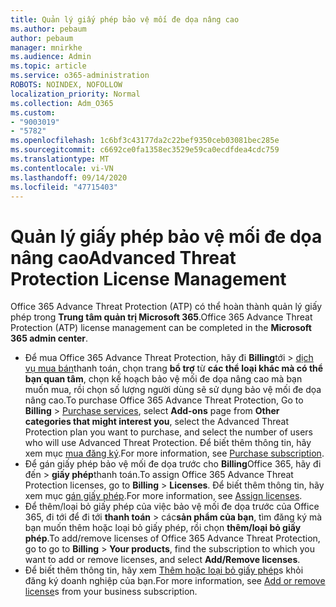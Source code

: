 ```yaml
---
title: Quản lý giấy phép bảo vệ mối đe dọa nâng cao
ms.author: pebaum
author: pebaum
manager: mnirkhe
ms.audience: Admin
ms.topic: article
ms.service: o365-administration
ROBOTS: NOINDEX, NOFOLLOW
localization_priority: Normal
ms.collection: Adm_O365
ms.custom:
- "9003019"
- "5782"
ms.openlocfilehash: 1c6bf3c43177da2c22bef9350ceb03081bec285e
ms.sourcegitcommit: c6692ce0fa1358ec3529e59ca0ecdfdea4cdc759
ms.translationtype: MT
ms.contentlocale: vi-VN
ms.lasthandoff: 09/14/2020
ms.locfileid: "47715403"
---
```

# <a name="advanced-threat-protection-license-management"></a><span data-ttu-id="99d41-102">Quản lý giấy phép bảo vệ mối đe dọa nâng cao</span><span class="sxs-lookup"><span data-stu-id="99d41-102">Advanced Threat Protection License Management</span></span>

<span data-ttu-id="99d41-103">Office 365 Advance Threat Protection (ATP) có thể hoàn thành quản lý giấy phép trong  **Trung tâm quản trị Microsoft 365**.</span><span class="sxs-lookup"><span data-stu-id="99d41-103">Office 365 Advance Threat Protection (ATP) license management can be completed in the  **Microsoft 365 admin center**.</span></span>

- <span data-ttu-id="99d41-104">Để mua Office 365 Advance Threat Protection, hãy đi **Billing**tới  >  [dịch vụ mua bán](https://go.microsoft.com/fwlink/p/?linkid=868433)thanh toán, chọn trang **bổ trợ** từ **các thể loại khác mà có thể bạn quan tâm**, chọn kế hoạch bảo vệ mối đe dọa nâng cao mà bạn muốn mua, rồi chọn số lượng người dùng sẽ sử dụng bảo vệ mối đe dọa nâng cao.</span><span class="sxs-lookup"><span data-stu-id="99d41-104">To purchase Office 365 Advance Threat Protection, Go to  **Billing** > [Purchase services](https://go.microsoft.com/fwlink/p/?linkid=868433), select **Add-ons** page from  **Other categories that might interest you**, select the Advanced Threat Protection plan you want to purchase, and select the number of users who will use Advanced Threat Protection.</span></span> <span data-ttu-id="99d41-105">Để biết thêm thông tin, hãy xem mục [mua đăng ký](https://docs.microsoft.com/microsoft-365/commerce/subscriptions/upgrade-to-different-plan).</span><span class="sxs-lookup"><span data-stu-id="99d41-105">For more information, see [Purchase subscription](https://docs.microsoft.com/microsoft-365/commerce/subscriptions/upgrade-to-different-plan).</span></span>
- <span data-ttu-id="99d41-106">Để gán giấy phép bảo vệ mối đe dọa trước cho **Billing**Office 365, hãy đi đến  >  **giấy phép**thanh toán.</span><span class="sxs-lookup"><span data-stu-id="99d41-106">To assign Office 365 Advance Threat Protection licenses, go to **Billing** > **Licenses**.</span></span> <span data-ttu-id="99d41-107">Để biết thêm thông tin, hãy xem mục  [gán giấy phép](https://docs.microsoft.com/microsoft-365/admin/manage/assign-licenses-to-users).</span><span class="sxs-lookup"><span data-stu-id="99d41-107">For more information, see  [Assign licenses](https://docs.microsoft.com/microsoft-365/admin/manage/assign-licenses-to-users).</span></span>  
- <span data-ttu-id="99d41-108">Để thêm/loại bỏ giấy phép của việc bảo vệ mối đe dọa trước của Office 365, đi tới để đi tới **thanh toán**  >  các**sản phẩm của bạn**, tìm đăng ký mà bạn muốn thêm hoặc loại bỏ giấy phép, rồi chọn **thêm/loại bỏ giấy phép**.</span><span class="sxs-lookup"><span data-stu-id="99d41-108">To add/remove licenses of Office 365 Advance Threat Protection, go to go to **Billing** > **Your products**, find the subscription to which you want to add or remove licenses, and select **Add/Remove licenses**.</span></span>  
- <span data-ttu-id="99d41-109">Để biết thêm thông tin, hãy xem [Thêm hoặc loại bỏ giấy phép](https://docs.microsoft.com/microsoft-365/commerce/licenses/buy-licenses?view=o365-worldwide#add-or-remove-licenses-for-your-business-subscription)s khỏi đăng ký doanh nghiệp của bạn.</span><span class="sxs-lookup"><span data-stu-id="99d41-109">For more information, see [Add or remove license](https://docs.microsoft.com/microsoft-365/commerce/licenses/buy-licenses?view=o365-worldwide#add-or-remove-licenses-for-your-business-subscription)s from your business subscription.</span></span>
